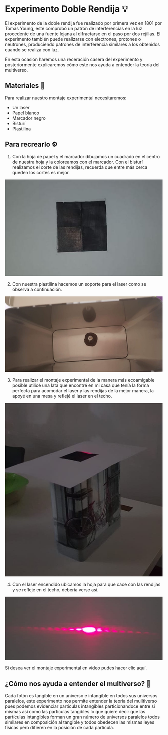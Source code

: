 # Experimento Doble Rendija 💡

El experimento de la doble rendija fue realizado por primera vez en 1801 por Tomas Young, este comprobó un patrón de interferencias en la luz procedente de una fuente lejana al difractarse en el paso por dos rejillas. El experimento también puede realizarse con electrones, protones o neutrones, produciendo patrones de interferencia similares a los obtenidos cuando se realiza con luz.

En esta ocasión haremos una receración casera del experimento y posteriormente explicaremos cómo este nos ayuda a entender la teoría del multiverso.

## Materiales 🧰

Para realizar nuestro montaje experimental necesitaremos:

- Un laser
- Papel blanco
- Marcador negro
- Bisturí
- Plastilina

## Para recrearlo ⚙️

1. Con la hoja de papel y el marcador dibujamos un cuadrado en el centro de nuestra hoja y la coloreamos con el marcador. Con el bisturí realizamos el corte de las rendijas, recuerda que entre más cerca queden los cortes es mejor.

![alt text](https://github.com/gabriela-castro-s/img/blob/master/doubleslit3.jpeg?raw=true)

2. Con nuestra plastilina hacemos un soporte para el laser como se observa a continuación.

![alt text](https://github.com/gabriela-castro-s/img/blob/master/doubleslit4.jpeg?raw=true)

3. Para realizar el montaje experimental de la manera más ecoamigable posible utilicé una lata que encontré en mi casa que tenía la forma perfecta para acomodar el laser y las rendijas de la mejor manera, la apoyé en una mesa y reflejé el laser en el techo.

![alt text](https://github.com/gabriela-castro-s/img/blob/master/doubleslit1.jpeg?raw=true)

4. Con el laser encendido ubicamos la hoja para que cace con las rendijas y se refleje en el techo, debería verse así.

![alt text](https://github.com/gabriela-castro-s/img/blob/master/doubleslit2.jpeg?raw=true)

Si desea ver el montaje experimental en video pudes hacer clic aquí.

## ¿Cómo nos ayuda a entender el multiverso? 🔬

Cada fotón es tangible en un universo e intangible en todos sus universos paralelos, este experimento nos permite entender la teoría del mulltiverso pues podemos evidenciar partículas intangibles particionandoce entre si mismas así como las partículas tangibles lo que quiere decir que las partículas intangibles forman un gran número de universos paralelos todos similares en composición al tangible y todos obedecen las mismas leyes físicas pero difieren en la posición de cada partícula.
